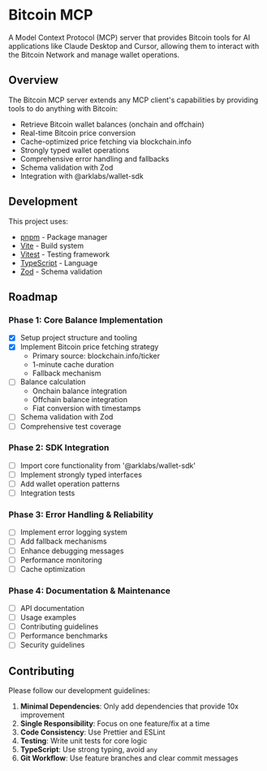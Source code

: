 # Bitcoin MCP

A Model Context Protocol (MCP) server that provides Bitcoin tools for AI applications like Claude Desktop and Cursor, allowing them to interact with the Bitcoin Network and manage wallet operations.

## Overview

The Bitcoin MCP server extends any MCP client's capabilities by providing tools to do anything with Bitcoin:

- Retrieve Bitcoin wallet balances (onchain and offchain)
- Real-time Bitcoin price conversion
- Cache-optimized price fetching via blockchain.info
- Strongly typed wallet operations
- Comprehensive error handling and fallbacks
- Schema validation with Zod
- Integration with @arklabs/wallet-sdk

## Development

This project uses:
- [pnpm](https://pnpm.io/) - Package manager
- [Vite](https://vitejs.dev/) - Build system
- [Vitest](https://vitest.dev/) - Testing framework
- [TypeScript](https://www.typescriptlang.org/) - Language
- [Zod](https://zod.dev/) - Schema validation

## Roadmap

### Phase 1: Core Balance Implementation
- [x] Setup project structure and tooling
- [x] Implement Bitcoin price fetching strategy
  - Primary source: blockchain.info/ticker
  - 1-minute cache duration
  - Fallback mechanism
- [ ] Balance calculation
  - Onchain balance integration
  - Offchain balance integration
  - Fiat conversion with timestamps
- [ ] Schema validation with Zod
- [ ] Comprehensive test coverage

### Phase 2: SDK Integration
- [ ] Import core functionality from '@arklabs/wallet-sdk'
- [ ] Implement strongly typed interfaces
- [ ] Add wallet operation patterns
- [ ] Integration tests

### Phase 3: Error Handling & Reliability
- [ ] Implement error logging system
- [ ] Add fallback mechanisms
- [ ] Enhance debugging messages
- [ ] Performance monitoring
- [ ] Cache optimization

### Phase 4: Documentation & Maintenance
- [ ] API documentation
- [ ] Usage examples
- [ ] Contributing guidelines
- [ ] Performance benchmarks
- [ ] Security guidelines

## Contributing

Please follow our development guidelines:

1. **Minimal Dependencies**: Only add dependencies that provide 10x improvement
2. **Single Responsibility**: Focus on one feature/fix at a time
3. **Code Consistency**: Use Prettier and ESLint
4. **Testing**: Write unit tests for core logic
5. **TypeScript**: Use strong typing, avoid `any`
6. **Git Workflow**: Use feature branches and clear commit messages
